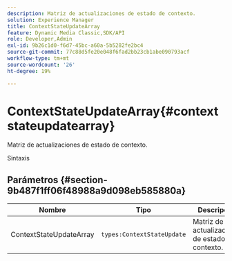 ```yaml
---
description: Matriz de actualizaciones de estado de contexto.
solution: Experience Manager
title: ContextStateUpdateArray
feature: Dynamic Media Classic,SDK/API
role: Developer,Admin
exl-id: 9b26c1d0-f6d7-45bc-a60a-5b5282fe2bc4
source-git-commit: 77c88d5fe20e048f6fad2bb23cb1abe090793acf
workflow-type: tm+mt
source-wordcount: '26'
ht-degree: 19%

---
```


# ContextStateUpdateArray{#contextstateupdatearray}

Matriz de actualizaciones de estado de contexto.

Sintaxis

## Parámetros {#section-9b487f1ff06f48988a9d098eb585880a}

| Nombre | Tipo | Descripción |
|---|---|---|
| ContextStateUpdateArray | `types:ContextStateUpdate` | Matriz de actualizaciones de estado de contexto. |
